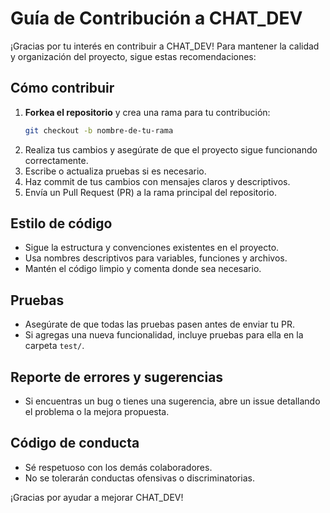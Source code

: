 # Guía de Contribución a CHAT_DEV

¡Gracias por tu interés en contribuir a CHAT_DEV! Para mantener la calidad y organización del proyecto, sigue estas recomendaciones:

## Cómo contribuir

1. **Forkea el repositorio** y crea una rama para tu contribución:
   ```bash
   git checkout -b nombre-de-tu-rama
   ```
2. Realiza tus cambios y asegúrate de que el proyecto sigue funcionando correctamente.
3. Escribe o actualiza pruebas si es necesario.
4. Haz commit de tus cambios con mensajes claros y descriptivos.
5. Envía un Pull Request (PR) a la rama principal del repositorio.

## Estilo de código
- Sigue la estructura y convenciones existentes en el proyecto.
- Usa nombres descriptivos para variables, funciones y archivos.
- Mantén el código limpio y comenta donde sea necesario.

## Pruebas
- Asegúrate de que todas las pruebas pasen antes de enviar tu PR.
- Si agregas una nueva funcionalidad, incluye pruebas para ella en la carpeta `test/`.

## Reporte de errores y sugerencias
- Si encuentras un bug o tienes una sugerencia, abre un issue detallando el problema o la mejora propuesta.

## Código de conducta
- Sé respetuoso con los demás colaboradores.
- No se tolerarán conductas ofensivas o discriminatorias.

¡Gracias por ayudar a mejorar CHAT_DEV!